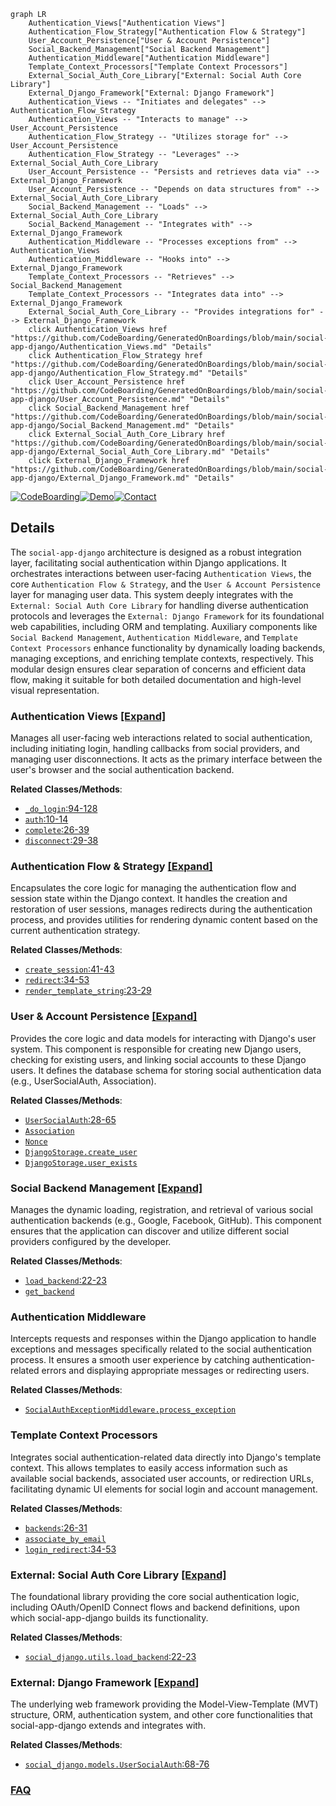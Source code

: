 ```mermaid
graph LR
    Authentication_Views["Authentication Views"]
    Authentication_Flow_Strategy["Authentication Flow & Strategy"]
    User_Account_Persistence["User & Account Persistence"]
    Social_Backend_Management["Social Backend Management"]
    Authentication_Middleware["Authentication Middleware"]
    Template_Context_Processors["Template Context Processors"]
    External_Social_Auth_Core_Library["External: Social Auth Core Library"]
    External_Django_Framework["External: Django Framework"]
    Authentication_Views -- "Initiates and delegates" --> Authentication_Flow_Strategy
    Authentication_Views -- "Interacts to manage" --> User_Account_Persistence
    Authentication_Flow_Strategy -- "Utilizes storage for" --> User_Account_Persistence
    Authentication_Flow_Strategy -- "Leverages" --> External_Social_Auth_Core_Library
    User_Account_Persistence -- "Persists and retrieves data via" --> External_Django_Framework
    User_Account_Persistence -- "Depends on data structures from" --> External_Social_Auth_Core_Library
    Social_Backend_Management -- "Loads" --> External_Social_Auth_Core_Library
    Social_Backend_Management -- "Integrates with" --> External_Django_Framework
    Authentication_Middleware -- "Processes exceptions from" --> Authentication_Views
    Authentication_Middleware -- "Hooks into" --> External_Django_Framework
    Template_Context_Processors -- "Retrieves" --> Social_Backend_Management
    Template_Context_Processors -- "Integrates data into" --> External_Django_Framework
    External_Social_Auth_Core_Library -- "Provides integrations for" --> External_Django_Framework
    click Authentication_Views href "https://github.com/CodeBoarding/GeneratedOnBoardings/blob/main/social-app-django/Authentication_Views.md" "Details"
    click Authentication_Flow_Strategy href "https://github.com/CodeBoarding/GeneratedOnBoardings/blob/main/social-app-django/Authentication_Flow_Strategy.md" "Details"
    click User_Account_Persistence href "https://github.com/CodeBoarding/GeneratedOnBoardings/blob/main/social-app-django/User_Account_Persistence.md" "Details"
    click Social_Backend_Management href "https://github.com/CodeBoarding/GeneratedOnBoardings/blob/main/social-app-django/Social_Backend_Management.md" "Details"
    click External_Social_Auth_Core_Library href "https://github.com/CodeBoarding/GeneratedOnBoardings/blob/main/social-app-django/External_Social_Auth_Core_Library.md" "Details"
    click External_Django_Framework href "https://github.com/CodeBoarding/GeneratedOnBoardings/blob/main/social-app-django/External_Django_Framework.md" "Details"
```

[![CodeBoarding](https://img.shields.io/badge/Generated%20by-CodeBoarding-9cf?style=flat-square)](https://github.com/CodeBoarding/GeneratedOnBoardings)[![Demo](https://img.shields.io/badge/Try%20our-Demo-blue?style=flat-square)](https://www.codeboarding.org/demo)[![Contact](https://img.shields.io/badge/Contact%20us%20-%20contact@codeboarding.org-lightgrey?style=flat-square)](mailto:contact@codeboarding.org)

## Details

The `social-app-django` architecture is designed as a robust integration layer, facilitating social authentication within Django applications. It orchestrates interactions between user-facing `Authentication Views`, the core `Authentication Flow & Strategy`, and the `User & Account Persistence` layer for managing user data. This system deeply integrates with the `External: Social Auth Core Library` for handling diverse authentication protocols and leverages the `External: Django Framework` for its foundational web capabilities, including ORM and templating. Auxiliary components like `Social Backend Management`, `Authentication Middleware`, and `Template Context Processors` enhance functionality by dynamically loading backends, managing exceptions, and enriching template contexts, respectively. This modular design ensures clear separation of concerns and efficient data flow, making it suitable for both detailed documentation and high-level visual representation.

### Authentication Views [[Expand]](./Authentication_Views.md)
Manages all user-facing web interactions related to social authentication, including initiating login, handling callbacks from social providers, and managing user disconnections. It acts as the primary interface between the user's browser and the social authentication backend.


**Related Classes/Methods**:

- <a href="https://github.com/python-social-auth/social-app-django/blob/master/social_django/views.py#L94-L128" target="_blank" rel="noopener noreferrer">`_do_login`:94-128</a>
- <a href="https://github.com/python-social-auth/social-app-django/blob/master/social_django/managers.py#L10-L14" target="_blank" rel="noopener noreferrer">`auth`:10-14</a>
- <a href="https://github.com/python-social-auth/social-app-django/blob/master/social_django/views.py#L26-L39" target="_blank" rel="noopener noreferrer">`complete`:26-39</a>
- <a href="https://github.com/python-social-auth/social-app-django/blob/master/social_django/storage.py#L29-L38" target="_blank" rel="noopener noreferrer">`disconnect`:29-38</a>


### Authentication Flow & Strategy [[Expand]](./Authentication_Flow_Strategy.md)
Encapsulates the core logic for managing the authentication flow and session state within the Django context. It handles the creation and restoration of user sessions, manages redirects during the authentication process, and provides utilities for rendering dynamic content based on the current authentication strategy.


**Related Classes/Methods**:

- <a href="https://github.com/python-social-auth/social-app-django/blob/master/social_django/strategy.py#L41-L43" target="_blank" rel="noopener noreferrer">`create_session`:41-43</a>
- <a href="https://github.com/python-social-auth/social-app-django/blob/master/social_django/context_processors.py#L34-L53" target="_blank" rel="noopener noreferrer">`redirect`:34-53</a>
- <a href="https://github.com/python-social-auth/social-app-django/blob/master/social_django/strategy.py#L23-L29" target="_blank" rel="noopener noreferrer">`render_template_string`:23-29</a>


### User & Account Persistence [[Expand]](./User_Account_Persistence.md)
Provides the core logic and data models for interacting with Django's user system. This component is responsible for creating new Django users, checking for existing users, and linking social accounts to these Django users. It defines the database schema for storing social authentication data (e.g., UserSocialAuth, Association).


**Related Classes/Methods**:

- <a href="https://github.com/python-social-auth/social-app-django/blob/master/social_django/models.py#L28-L65" target="_blank" rel="noopener noreferrer">`UserSocialAuth`:28-65</a>
- <a href="https://github.com/python-social-auth/social-app-django/blob/master/social_django/storage.py" target="_blank" rel="noopener noreferrer">`Association`</a>
- <a href="https://github.com/python-social-auth/social-app-django/blob/master/social_django/storage.py" target="_blank" rel="noopener noreferrer">`Nonce`</a>
- <a href="https://github.com/python-social-auth/social-app-django/blob/master/social_django/storage.py" target="_blank" rel="noopener noreferrer">`DjangoStorage.create_user`</a>
- <a href="https://github.com/python-social-auth/social-app-django/blob/master/social_django/storage.py" target="_blank" rel="noopener noreferrer">`DjangoStorage.user_exists`</a>


### Social Backend Management [[Expand]](./Social_Backend_Management.md)
Manages the dynamic loading, registration, and retrieval of various social authentication backends (e.g., Google, Facebook, GitHub). This component ensures that the application can discover and utilize different social providers configured by the developer.


**Related Classes/Methods**:

- <a href="https://github.com/python-social-auth/social-app-django/blob/master/social_django/utils.py#L22-L23" target="_blank" rel="noopener noreferrer">`load_backend`:22-23</a>
- <a href="https://github.com/python-social-auth/social-app-django/blob/master/social_django/utils.py" target="_blank" rel="noopener noreferrer">`get_backend`</a>


### Authentication Middleware
Intercepts requests and responses within the Django application to handle exceptions and messages specifically related to the social authentication process. It ensures a smooth user experience by catching authentication-related errors and displaying appropriate messages or redirecting users.


**Related Classes/Methods**:

- <a href="https://github.com/python-social-auth/social-app-django/blob/master/social_django/middleware.py" target="_blank" rel="noopener noreferrer">`SocialAuthExceptionMiddleware.process_exception`</a>


### Template Context Processors
Integrates social authentication-related data directly into Django's template context. This allows templates to easily access information such as available social backends, associated user accounts, or redirection URLs, facilitating dynamic UI elements for social login and account management.


**Related Classes/Methods**:

- <a href="https://github.com/python-social-auth/social-app-django/blob/master/social_django/context_processors.py#L26-L31" target="_blank" rel="noopener noreferrer">`backends`:26-31</a>
- <a href="https://github.com/python-social-auth/social-app-django/blob/master/social_django/context_processors.py" target="_blank" rel="noopener noreferrer">`associate_by_email`</a>
- <a href="https://github.com/python-social-auth/social-app-django/blob/master/social_django/context_processors.py#L34-L53" target="_blank" rel="noopener noreferrer">`login_redirect`:34-53</a>


### External: Social Auth Core Library [[Expand]](./External_Social_Auth_Core_Library.md)
The foundational library providing the core social authentication logic, including OAuth/OpenID Connect flows and backend definitions, upon which social-app-django builds its functionality.


**Related Classes/Methods**:

- <a href="https://github.com/python-social-auth/social-app-django/blob/master/social_django/utils.py#L22-L23" target="_blank" rel="noopener noreferrer">`social_django.utils.load_backend`:22-23</a>


### External: Django Framework [[Expand]](./External_Django_Framework.md)
The underlying web framework providing the Model-View-Template (MVT) structure, ORM, authentication system, and other core functionalities that social-app-django extends and integrates with.


**Related Classes/Methods**:

- <a href="https://github.com/python-social-auth/social-app-django/blob/master/social_django/models.py#L68-L76" target="_blank" rel="noopener noreferrer">`social_django.models.UserSocialAuth`:68-76</a>




### [FAQ](https://github.com/CodeBoarding/GeneratedOnBoardings/tree/main?tab=readme-ov-file#faq)